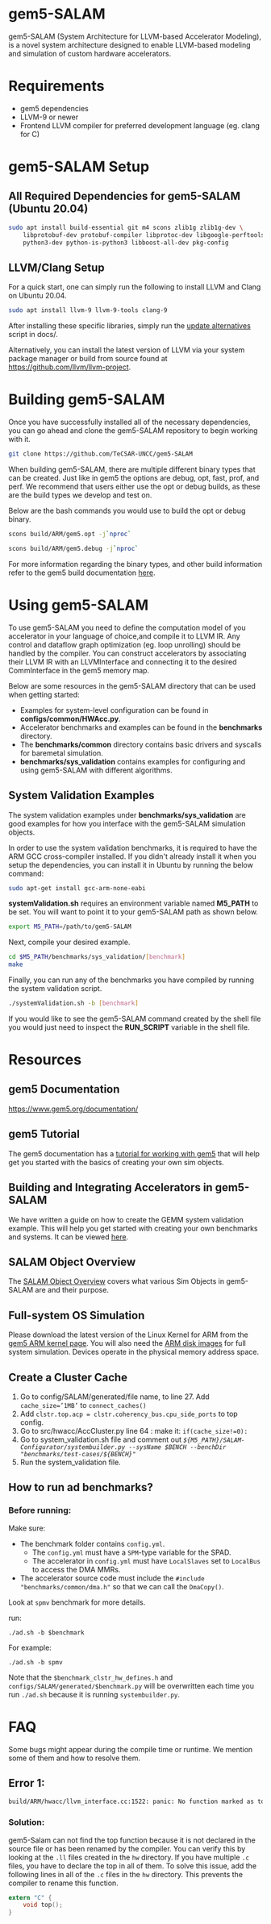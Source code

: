 # gem5-SALAM #

gem5-SALAM (System Architecture for LLVM-based Accelerator Modeling), is a novel system architecture designed to enable LLVM-based modeling and simulation of custom hardware accelerators.

# Requirements

- gem5 dependencies
- LLVM-9 or newer
- Frontend LLVM compiler for preferred development language (eg. clang for C)

# gem5-SALAM Setup

## All Required Dependencies for gem5-SALAM (Ubuntu 20.04)

```bash
sudo apt install build-essential git m4 scons zlib1g zlib1g-dev \
    libprotobuf-dev protobuf-compiler libprotoc-dev libgoogle-perftools-dev \
    python3-dev python-is-python3 libboost-all-dev pkg-config
```

## LLVM/Clang Setup 

For a quick start, one can simply run the following to install LLVM and Clang on Ubuntu 20.04.
```bash
sudo apt install llvm-9 llvm-9-tools clang-9
```
After installing these specific libraries, simply run the [update alternatives](https://github.com/TeCSAR-UNCC/gem5-SALAM/blob/main/docs/update-alternatives.sh) script in docs/.

Alternatively, you can install the latest version of LLVM via your system package manager or build from source found at https://github.com/llvm/llvm-project.

# Building gem5-SALAM

Once you have successfully installed all of the necessary dependencies, you can go ahead and clone the gem5-SALAM repository to begin working with it.

```bash
git clone https://github.com/TeCSAR-UNCC/gem5-SALAM
```

When building gem5-SALAM, there are multiple different binary types that can be created. Just like in gem5 the options are debug, opt, fast, prof, and perf. We recommend that users either use the opt or debug builds, as these are the build types we develop and test on.

Below are the bash commands you would use to build the opt or debug binary. 

```bash
scons build/ARM/gem5.opt -j`nproc`
```

```bash
scons build/ARM/gem5.debug -j`nproc`
```

For more information regarding the binary types, and other build information refer to the gem5 build documentation [here](http://learning.gem5.org/book/part1/building.html).

# Using gem5-SALAM

To use gem5-SALAM you need to define the computation model of you accelerator in your language of choice,and compile it to LLVM IR. Any control and dataflow graph optimization (eg. loop unrolling) should be handled by the compiler. You can construct accelerators by associating their LLVM IR with an LLVMInterface and connecting it to the desired CommInterface in the gem5 memory map.

Below are some resources in the gem5-SALAM directory that can be used when getting started:

- Examples for system-level configuration can be found in **configs/common/HWAcc.py**.
- Accelerator benchmarks and examples can be found in the **benchmarks** directory. 
- The **benchmarks/common** directory contains basic drivers and syscalls for baremetal simulation.
- **benchmarks/sys_validation** contains examples for configuring and using gem5-SALAM with different algorithms.

## System Validation Examples

The system validation examples under **benchmarks/sys_validation** are good examples for how you interface with the gem5-SALAM simulation objects.

In order to use the system validation benchmarks, it is required to have the ARM GCC cross-compiler installed. If you didn't already install it when you setup the dependencies, you can install it in Ubuntu by running the below command:

```bash
sudo apt-get install gcc-arm-none-eabi
```

**systemValidation.sh** requires an environment variable named **M5_PATH** to be set. You will want to point it to your gem5-SALAM path as shown below. 

```bash
export M5_PATH=/path/to/gem5-SALAM
```

Next, compile your desired example. 

```bash
cd $M5_PATH/benchmarks/sys_validation/[benchmark]
make
```

Finally, you can run any of the benchmarks you have compiled by running the system validation script.

```bash
./systemValidation.sh -b [benchmark]
```

If you would like to see the gem5-SALAM command created by the shell file you would just need to inspect the **RUN_SCRIPT** variable in the shell file. 

# Resources

## gem5 Documentation

https://www.gem5.org/documentation/

## gem5 Tutorial

The gem5 documentation has a [tutorial for working with gem5](http://learning.gem5.org/book/index.html#) that will help get you started with the basics of creating your own sim objects.

## Building and Integrating Accelerators in gem5-SALAM

We have written a guide on how to create the GEMM system validation example. This will help you get started with creating your own benchmarks and systems. It can be viewed [here](https://github.com/TeCSAR-UNCC/gem5-SALAM/blob/master/docs/Building_and_Integrating_Accelerators.md).

## SALAM Object Overview

The [SALAM Object Overview](https://github.com/TeCSAR-UNCC/gem5-SALAM/blob/master/docs/SALAM_Object_Overview.md) covers what various Sim Objects in gem5-SALAM are and their purpose.

## Full-system OS Simulation ##

Please download the latest version of the Linux Kernel for ARM from the [gem5 ARM kernel page](http://gem5.org/ARM_Kernel).
You will also need the [ARM disk images](http://www.gem5.org/dist/current/arm/) for full system simulation.
Devices operate in the physical memory address space.

## Create a Cluster Cache

1. Go to config/SALAM/generated/file name, to line 27. Add `cache_size=’1MB’` to `connect_caches()`
2. Add `clstr.top.acp = clstr.coherency_bus.cpu_side_ports` to top config.
3. Go to src/hwacc/AccCluster.py line 64 : make it: `if(cache_size!=0):`
4. Go to system_validation.sh file and comment out *`${M5_PATH}/SALAM-Configurator/systembuilder.py --sysName $BENCH --benchDir "benchmarks/test-cases/${BENCH}"`*
5. Run the system_validation file.

## How to run ad benchmarks?
### Before running:
Make sure:
- The benchmark folder contains `config.yml`.
    - The `config.yml` must have a `SPM`-type variable for the SPAD. 
    - The accelerator in `config.yml` must have `LocalSlaves` set to `LocalBus` to access the DMA MMRs.
- The accelerator source code must include the `#include "benchmarks/common/dma.h"` so that we can call the `DmaCopy()`.

Look at `spmv` benchmark for more details.

run:
```
./ad.sh -b $benchmark
```
For example:
```
./ad.sh -b spmv
```

Note that the `$benchmark_clstr_hw_defines.h` and `configs/SALAM/generated/$benchmark.py` will be overwritten each time you run `./ad.sh` because it is running `systembuilder.py`. 

# FAQ
Some bugs might appear during the compile time or runtime. We mention some of them and how to resolve them.
## Error 1:
```bash
build/ARM/hwacc/llvm_interface.cc:1522: panic: No function marked as top-level. Set the top_name parameter for your LLVMInterface to the name of the top-level function
```
### Solution:
gem5-Salam can not find the top function because it is not declared in the source file or has been renamed by the compiler. You can verify this by looking at the `.ll` files created in the `hw` directory. If you have multiple `.c` files, you have to declare the top in all of them. To solve this issue, add the following lines in all of the `.c` files in the `hw` directory. This prevents the compiler to rename this function.

```C
extern "C" {
    void top();
}
```
